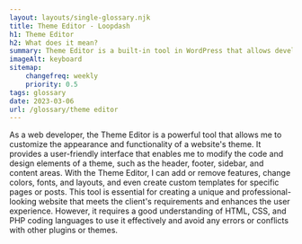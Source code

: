 ```yaml
--- 
layout: layouts/single-glossary.njk
title: Theme Editor - Loopdash
h1: Theme Editor
h2: What does it mean?
summary: Theme Editor is a built-in tool in WordPress that allows developers to modify the code and design of their website's theme directly from the WordPress dashboard.
imageAlt: keyboard
sitemap:
	changefreq: weekly
	priority: 0.5
tags: glossary
date: 2023-03-06
url: /glossary/theme editor
---
```


As a web developer, the Theme Editor is a powerful tool that allows me to customize the appearance and functionality of a website's theme. It provides a user-friendly interface that enables me to modify the code and design elements of a theme, such as the header, footer, sidebar, and content areas. With the Theme Editor, I can add or remove features, change colors, fonts, and layouts, and even create custom templates for specific pages or posts. This tool is essential for creating a unique and professional-looking website that meets the client's requirements and enhances the user experience. However, it requires a good understanding of HTML, CSS, and PHP coding languages to use it effectively and avoid any errors or conflicts with other plugins or themes.